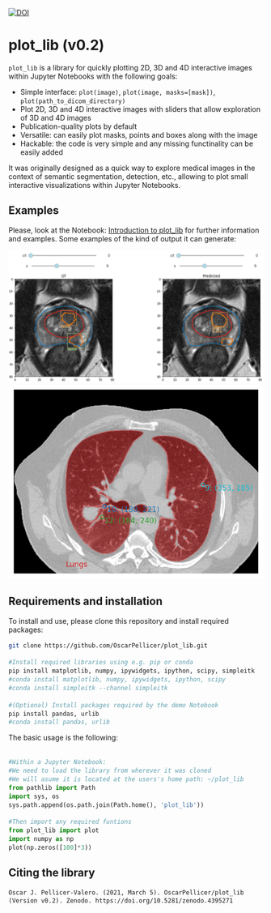 [![DOI](https://zenodo.org/badge/DOI/10.5281/zenodo.4395271.svg)](https://doi.org/10.5281/zenodo.4395271)
# plot_lib (v0.2)

`plot_lib` is a library for quickly plotting 2D, 3D and 4D interactive images within Jupyter Notebooks with the following goals: 
 - Simple interface: `plot(image)`, `plot(image, masks=[mask])`, `plot(path_to_dicom_directory)`
 - Plot 2D, 3D and 4D interactive images with sliders that allow exploration of 3D and 4D images
 - Publication-quality plots by default
 - Versatile: can easily plot masks, points and boxes along with the image
 - Hackable: the code is very simple and any missing functinality can be easily added

It was originally designed as a quick way to explore medical images in the context of semantic segmentation, detection, etc., allowing to plot small interactive visualizations within Jupyter Notebooks.

## Examples
Please, look at the Notebook: [Introduction to plot_lib](Introduction%20to%20plot_lib.ipynb) for further information and examples. Some examples of the kind of output it can generate:

![Example 1](./media/example_1.png#1 "Example 1")
![Example 2](./media/example_2.png "Example 2")

## Requirements and installation
To install and use, please clone this repository and install required packages:
```bash
git clone https://github.com/OscarPellicer/plot_lib.git

#Install required libraries using e.g. pip or conda
pip install matplotlib, numpy, ipywidgets, ipython, scipy, simpleitk
#conda install matplotlib, numpy, ipywidgets, ipython, scipy
#conda install simpleitk --channel simpleitk

#(Optional) Install packages required by the demo Notebook
pip install pandas, urlib
#conda install pandas, urlib

```

The basic usage is the following:
```python

#Within a Jupyter Notebook:
#We need to load the library from wherever it was cloned
#We will asume it is located at the users's home path: ~/plot_lib
from pathlib import Path
import sys, os
sys.path.append(os.path.join(Path.home(), 'plot_lib'))

#Then import any required funtions
from plot_lib import plot
import numpy as np
plot(np.zeros([100]*3))
```

## Citing the library
```
Oscar J. Pellicer-Valero. (2021, March 5). OscarPellicer/plot_lib (Version v0.2). Zenodo. https://doi.org/10.5281/zenodo.4395271
```
